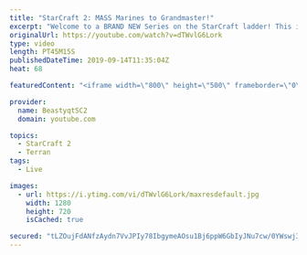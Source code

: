 ```yaml
---
title: "StarCraft 2: MASS Marines to Grandmaster!"
excerpt: "Welcome to a BRAND NEW Series on the StarCraft ladder! This is the \"Mass Marines to Grandmaster\" challenge, where the only attacking unit that I'm allowed to make is Marines - and that's it! I am allowed to make Medivacs just so that the gaemplay is not too monotonous, but I believe I could even make"
originalUrl: https://youtube.com/watch?v=dTWvlG6Lork
type: video
length: PT45M15S
publishedDateTime: 2019-09-14T11:35:04Z
heat: 68

featuredContent: "<iframe width=\"800\" height=\"500\" frameborder=\"0\" src=\"https://www.youtube.com/embed/dTWvlG6Lork\" allow=\"accelerometer; autoplay; encrypted-media; gyroscope; picture-in-picture\" allowfullscreen></iframe>"

provider:
  name: BeastyqtSC2
  domain: youtube.com

topics:
  - StarCraft 2
  - Terran
tags:
  - Live

images:
  - url: https://i.ytimg.com/vi/dTWvlG6Lork/maxresdefault.jpg
    width: 1280
    height: 720
    isCached: true

secured: "tLZOujFdANfzAydn7VvJPIy78IbgymeAOsu1Bj6ppW6GbIyJNu7cw/0YWswj3DZzMa2AmJX5UELwL1oHz21BnP1xGWrf7hqsqbvgLFn1bHk2f9gk1msEQe3Qyg/9uHpjKCI6VyFmWwB/Aj3Kn8cprwjjcm8OmXTWNG6R5enq7LQ4YDUAxI+bUvIUqY0uw21nYOAaxG/3QN/OC1AHnz9KOV5z9PCA/PXDSbKKUFf2QrfZ+/5DkZsuWDdgWtPvX0qhb8Szs7iLzl59T89OuLn2AuLadk689KF/E9+h/JOrlKBmA6y4tipLwqT1s6Zc4+5vU+QHKXsOhfWr8/0yUpAn38JJw2TJkosHxNSyDiGCa9swaf31zOh+R6MC3IxNyv5Z01HG4sYv/aB/sQs7SxT7knWVBV1cMCxVNit5OgQ6Qgw=;5zfnZCR3PJVXK3KxoxrPpA=="
---
```


